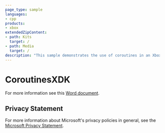 ```yaml
---
page_type: sample
languages:
- cpp
products:
- xbox
extendedZipContent:
- path: Kits
  target: /
- path: Media
  target: /
description: "This sample demonstrates the use of coroutines in an Xbox One title."
---
```


# CoroutinesXDK

For more information see this [Word document](https://github.com/microsoft/Xbox-ATG-Samples/blob/master/XDKSamples/System/CoroutinesXDK/readme.docx).

## Privacy Statement

For more information about Microsoft's privacy policies in general, see the [Microsoft Privacy Statement](https://privacy.microsoft.com/privacystatement/).
